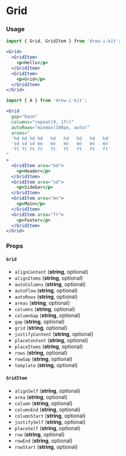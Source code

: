 # Grid

### Usage

```jsx
import { Grid, GridItem } from 'drew-i-kit';

<Grid>
  <GridItem>
    <p>Hello</p>
  </GridItem>
  <GridItem>
    <p>Grid</p>
  </GridItem>
</Grid>
```

```jsx
import { A } from 'drew-i-kit';

<Grid
  gap="base"
  columns="repeat(9, 1fr)"
  autoRows="minmax(100px, auto)"
  areas="
  'hd hd hd hd   hd   hd   hd   hd   hd'
  'sd sd sd mn   mn   mn   mn   mn   mn'
  'ft ft ft ft   ft   ft   ft   ft   ft'
"
>
  <GridItem area="hd">
    <p>Header</p>
  </GridItem>
  <GridItem area="sd">
    <p>Sidebar</p>
  </GridItem>
  <GridItem area="mn">
    <p>Main</p>
  </GridItem>
  <GridItem area="ft">
    <p>Footer</p>
  </GridItem>
</Grid>
```

### Props

#### `Grid`
- `alignContent` (**string**, optional)
- `alignItems` (**string**, optional)
- `autoColumns` (**string**, optional)
- `autoFlow` (**string**, optional)
- `autoRows` (**string**, optional)
- `areas` (**string**, optional)
- `columns` (**string**, optional)
- `columnGap` (**string**, optional)
- `gap` (**string**, optional)
- `grid` (**string**, optional)
- `justifyContent` (**string**, optional)
- `placeContent` (**string**, optional)
- `placeItems` (**string**, optional)
- `rows` (**string**, optional)
- `rowGap` (**string**, optional)
- `template` (**string**, optional)

#### `GridItem`
- `alignSelf` (**string**, optional)
- `area` (**string**, optional)
- `column` (**string**, optional)
- `columnEnd` (**string**, optional)
- `columnStart` (**string**, optional)
- `justifySelf` (**string**, optional)
- `placeSelf` (**string**, optional)
- `row` (**string**, optional)
- `rowEnd` (**string**, optional)
- `rowStart` (**string**, optional)
